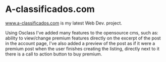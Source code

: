 A-classificados.com
===================

<a href="http://www.a-classificados.com/">www.a-classificados.com</a> is my latest Web Dev. project.

Using Osclass I've added many features to the opensource cms, such as: ability to view/change premium features directly on the excerpt of the post in the account page, I've also added a preview of the post as if it were a premium post when the user finishes creating the listing, directly next to it there is a call to action button to buy premium.
